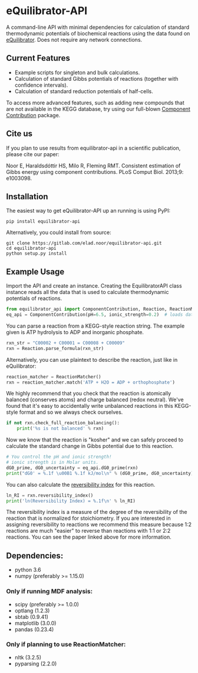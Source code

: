 # eQuilibrator-API
A command-line API with minimal dependencies for calculation of standard 
thermodynamic potentials of biochemical reactions using the data found on 
[eQuilibrator](http://equilibrator.weizmann.ac.il/).
Does not require any network connections.

## Current Features

* Example scripts for singleton and bulk calculations.
* Calculation of standard Gibbs potentials of reactions (together with confidence intervals).
* Calculation of standard reduction potentials of half-cells.

To access more advanced features, such as adding new compounds that are not
available in the KEGG database, try using our full-blown
[Component Contribution](https://github.com/eladnoor/component-contribution)
package.

## Cite us

If you plan to use results from equilibrator-api in a scientific publication,
please cite our paper:

Noor E, Haraldsdóttir HS, Milo R, Fleming RMT. Consistent estimation of Gibbs 
energy using component contributions. PLoS Comput Biol. 2013;9: e1003098.

## Installation

The easiest way to get eQuilibrator-API up an running is using PyPI:
```
pip install equilibrator-api
```

Alternatively, you could install from source:
```
git clone https://gitlab.com/elad.noor/equilibrator-api.git
cd equilibrator-api
python setup.py install
```

## Example Usage

Import the API and create an instance. Creating the EquilibratorAPI class
instance reads all the data that is used to calculate thermodynamic potentials of reactions.

```python
from equilibrator_api import ComponentContribution, Reaction, ReactionMatcher
eq_api = ComponentContribution(pH=6.5, ionic_strength=0.2)  # loads data
```

You can parse a reaction from a KEGG-style reaction string. The example given
is ATP hydrolysis to ADP and inorganic phosphate.

```python
rxn_str = "C00002 + C00001 = C00008 + C00009"
rxn = Reaction.parse_formula(rxn_str)
```

Alternatively, you can use plaintext to describe the reaction, just like in eQuilibrator:
```python
reaction_matcher = ReactionMatcher()
rxn = reaction_matcher.match('ATP + H2O = ADP + orthophosphate')
```

We highly recommend that you check that the reaction is atomically balanced
(conserves atoms) and charge balanced (redox neutral). We've found that it's
easy to accidentally write unbalanced reactions in this KEGG-style format and
so we always check ourselves.

```python
if not rxn.check_full_reaction_balancing():
	print('%s is not balanced' % rxn)
```

Now we know that the reaction is "kosher" and we can safely proceed to
calculate the standard change in Gibbs potential due to this reaction.

```python
# You control the pH and ionic strength!
# ionic strength is in Molar units.
dG0_prime, dG0_uncertainty = eq_api.dG0_prime(rxn)
print("dG0' = %.1f \u00B1 %.1f kJ/mol\n" % (dG0_prime, dG0_uncertainty))
```

You can also calculate the [reversibility index](https://doi.org/10.1093/bioinformatics/bts317) for this reaction.

```python
ln_RI = rxn.reversibility_index()
print('ln(Reversibility Index) = %.1f\n' % ln_RI)
```

The reversibility index is a measure of the degree of the reversibility of the
reaction that is normalized for stoichiometry. If you are interested in
assigning reversibility to reactions we recommend this measure because 1:2
reactions are much "easier" to reverse than reactions with 1:1 or 2:2 reactions.
You can see the paper linked above for more information.

## Dependencies:
- python 3.6
- numpy (preferably >= 1.15.0)

### Only if running MDF analysis:
- scipy (preferably >= 1.0.0)
- optlang (1.2.3)
- sbtab (0.9.41)
- matplotlib (3.0.0)
- pandas (0.23.4)

### Only if planning to use ReactionMatcher:
- nltk (3.2.5)
- pyparsing (2.2.0)
